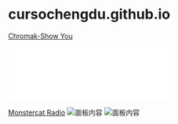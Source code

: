 # cursochengdu.github.io
<a href="https://cursochengdu.github.io/showyou.html">Chromak-Show You</a>
<html>
  <head>
    <title>FINITY WARMTH</title>
  </head>
  <body>
   <p><iframe frameborder="no" border="0" marginwidth="0" marginheight="0" width=330 height=110 src="//music.163.com/outchain/player?type=1&id=36812358&auto=1&height=90"></iframe></p>
  <a href="https://www.twitch.tv/monstercat">Monstercat Radio</a>
    <img src="https://static-cdn.jtvnw.net/jtv_user_pictures/panel-27446517-image-41bdc159-4a8b-41cf-9ac2-1213b7558dd5" alt="面板内容">
  <img src="https://static-cdn.jtvnw.net/jtv_user_pictures/panel-27446517-image-7a20b8da-d9e9-4d9d-9970-f4bb68f2874f" alt="面板内容">
    </html>
